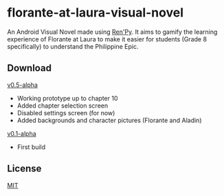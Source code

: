 # florante-at-laura-visual-novel

An Android Visual Novel made using [Ren'Py](https://www.renpy.org/). It aims to gamify the learning experience of Florante at Laura to make it easier for students (Grade 8 specifically) to understand the Philippine Epic.
## Download

[v0.5-alpha](https://github.com/iamjethrooo/florante-at-laura-visual-novel/releases/download/v0.5-alpha/FaL-v0.5-alpha.apk)
- Working prototype up to chapter 10
- Added chapter selection screen
- Disabled settings screen (for now)
- Added backgrounds and character pictures (Florante and Aladin)

[v0.1-alpha](https://github.com/iamjethrooo/florante-at-laura-visual-novel/releases/download/v0.1-alpha/FaL-v0.1-alpha.apk)
- First build

## License

[MIT](https://choosealicense.com/licenses/mit/)
